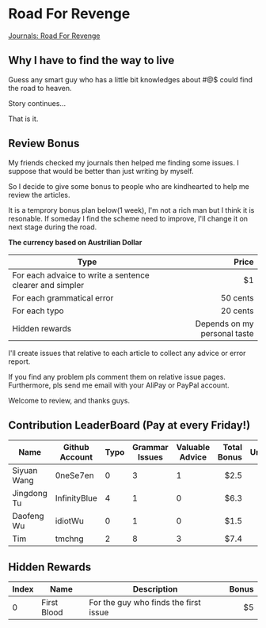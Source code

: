 # Road For Revenge
[Journals: Road For Revenge](http://gfw.lol/)

## Why I have to find the way to live

Guess any smart guy who has a little bit knowledges about #@$ could find the road to heaven.

Story continues...

That is it.

## Review Bonus

My friends checked my journals then helped me finding some issues. I suppose that would be better than just writing by myself.

So I decide to give some bonus to people who are kindhearted to help me review the articles.

It is a temprory bonus plan below(1 week), I'm not a rich man but I think it is resonable. If someday I find the scheme need to improve, I'll change it on next stage during the road.

**The currency based on Austrilian Dollar**

| Type                                                     | Price                        |
| -------------------------------------------------------- | ----------------------------:|
| For each advaice to write a sentence clearer and simpler |                           $1 |
| For each grammatical error                               |                     50 cents |
| For each typo                                            |                     20 cents |
| Hidden rewards                                           | Depends on my personal taste |

I'll create issues that relative to each article to collect any advice or error report.

If you find any problem pls comment them on relative issue pages. Furthermore, pls send me email with your AliPay or PayPal account.

Welcome to review, and thanks guys.

## Contribution LeaderBoard (Pay at every Friday!)
| Name        | Github Account | Typo | Grammar Issues | Valuable Advice | Total Bonus | Unpaid | Hidden Rewards |
| ----------- | -------------- | ---- | -------------- | --------------- | -----------:| ------:| --------------:|
| Siyuan Wang | 0neSe7en       | 0    | 3              | 1               |        $2.5 |     $0 |    null        |
| Jingdong Tu | InfinityBlue   | 4    | 1              | 0               |        $6.3 |   $0.6 |   HR[0]        |
| Daofeng Wu  | idiotWu        | 0    | 1              | 0               |        $1.5 |     $1 |    null        |
| Tim         | tmchng         | 2    | 8              | 3               |        $7.4 |   $7.4 |    null        |

## Hidden Rewards
| Index | Name        | Description                           | Bonus |
| ----- | ----------- | ------------------------------------- | -----:|
| 0     | First Blood | For the guy who finds the first issue |    $5 |

